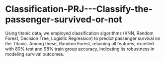# Classification-PRJ---Classify-the-passenger-survived-or-not
Using titanic data, we employed classification algorithms (KNN, Random Forest, Decision Tree, Logistic Regression) to predict passenger survival on the Titanic. Among these, Random Forest, retaining all features, excelled with 80% test and 98% train group accuracy, indicating its robustness in modeling survival outcomes.
